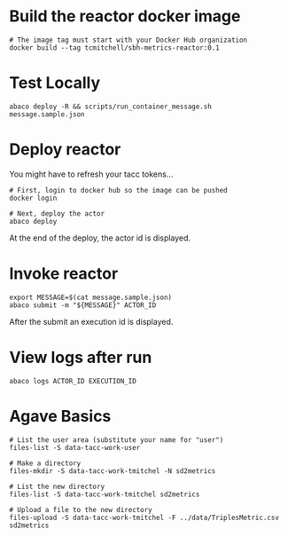 
# Build the reactor docker image

```
# The image tag must start with your Docker Hub organization
docker build --tag tcmitchell/sbh-metrics-reactor:0.1
```


# Test Locally

```
abaco deploy -R && scripts/run_container_message.sh message.sample.json
```


# Deploy reactor

You might have to refresh your tacc tokens...

```
# First, login to docker hub so the image can be pushed
docker login

# Next, deploy the actor
abaco deploy
```

At the end of the deploy, the actor id is displayed.


# Invoke reactor

```
export MESSAGE=$(cat message.sample.json)
abaco submit -m "${MESSAGE}" ACTOR_ID
```

After the submit an execution id is displayed.


# View logs after run

```
abaco logs ACTOR_ID EXECUTION_ID
```


# Agave Basics

```
# List the user area (substitute your name for "user")
files-list -S data-tacc-work-user

# Make a directory
files-mkdir -S data-tacc-work-tmitchel -N sd2metrics

# List the new directory
files-list -S data-tacc-work-tmitchel sd2metrics

# Upload a file to the new directory
files-upload -S data-tacc-work-tmitchel -F ../data/TriplesMetric.csv sd2metrics
```
